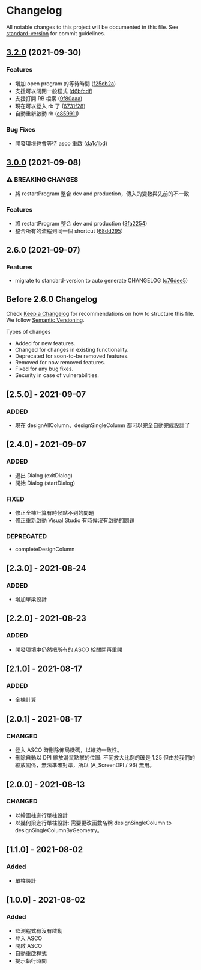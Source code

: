 # Changelog

All notable changes to this project will be documented in this file. See [standard-version](https://github.com/conventional-changelog/standard-version) for commit guidelines.

## [3.2.0](https://github.com/skyran1278/autohotkey/compare/v3.0.0...v3.2.0) (2021-09-30)


### Features

* 增加 open program 的等待時間 ([f25cb2a](https://github.com/skyran1278/autohotkey/commit/f25cb2a34f26937a045a5be77d23918a7d66500b))
* 支援可以關閉一般程式 ([d6bfcdf](https://github.com/skyran1278/autohotkey/commit/d6bfcdfa9efd37d87714b910f59097d58694bef3))
* 支援打開 RB 檔案 ([9f80aaa](https://github.com/skyran1278/autohotkey/commit/9f80aaad186d4501887c1f9e9351a8a152ebde4a))
* 現在可以登入 rb 了 ([6731f28](https://github.com/skyran1278/autohotkey/commit/6731f28bbb0c9493f6933e13f39ecbf4b19266fa))
* 自動重新啟動 rb ([c859911](https://github.com/skyran1278/autohotkey/commit/c8599113bfcdaae43d7d040dc476429e71537d5b))


### Bug Fixes

* 開發環境也會等待 asco 重啟 ([da1c1bd](https://github.com/skyran1278/autohotkey/commit/da1c1bd32ebb51bd99d5a492b1cf724f8f35c37b))

## [3.0.0](https://github.com/skyran1278/autohotkey/compare/v2.6.0...v3.0.0) (2021-09-08)

### ⚠ BREAKING CHANGES

* 將 restartProgram 整合 dev and production，傳入的變數與先前的不一致

### Features

* 將 restartProgram 整合 dev and production ([3fa2254](https://github.com/skyran1278/autohotkey/commit/3fa225433670ca16f6c80fa29eefaec8c70394ac))
* 整合所有的流程到同一個 shortcut ([68dd295](https://github.com/skyran1278/autohotkey/commit/68dd2957c1f3c57cbe03f86bc6b24fe129618378))

## 2.6.0 (2021-09-07)

### Features

* migrate to standard-version to auto generate CHANGELOG ([c76dee5](https://github.com/skyran1278/autohotkey/commit/c76dee5346c87cdeacee433a3af7492d27b0c9af))

## Before 2.6.0 Changelog

Check [Keep a Changelog](http://keepachangelog.com/) for recommendations on how to structure this file.
We follow [Semantic Versioning](https://semver.org/).

Types of changes

* Added for new features.
* Changed for changes in existing functionality.
* Deprecated for soon-to-be removed features.
* Removed for now removed features.
* Fixed for any bug fixes.
* Security in case of vulnerabilities.

## [2.5.0] - 2021-09-07

### ADDED

* 現在 designAllColumn、designSingleColumn 都可以完全自動完成設計了

## [2.4.0] - 2021-09-07

### ADDED

* 退出 Dialog (exitDialog)
* 開始 Dialog (startDialog)

### FIXED

* 修正全棟計算有時候點不到的問題
* 修正重新啟動 Visual Studio 有時候沒有啟動的問題

### DEPRECATED

* completeDesignColumn

## [2.3.0] - 2021-08-24

### ADDED

* 增加單梁設計

## [2.2.0] - 2021-08-23

### ADDED

* 開發環境中仍然把所有的 ASCO 給關閉再重開

## [2.1.0] - 2021-08-17

### ADDED

* 全棟計算

## [2.0.1] - 2021-08-17

### CHANGED

* 登入 ASCO 時刪除佈局機碼，以維持一致性。
* 刪除自動以 DPI 縮放滑鼠點擊的位置: 不同放大比例的確是 1.25 但由於我們的縮放關係，無法準確對準，所以 (A_ScreenDPI / 96) 無用。

## [2.0.0] - 2021-08-13

### CHANGED

* 以繪圖柱進行單柱設計
* 以幾何梁進行單柱設計: 需要更改函數名稱 designSingleColumn to designSingleColumnByGeometry。

## [1.1.0] - 2021-08-02

### Added

* 單柱設計

## [1.0.0] - 2021-08-02

### Added

* 監測程式有沒有啟動
* 登入 ASCO
* 開啟 ASCO
* 自動重啟程式
* 提示執行時間
